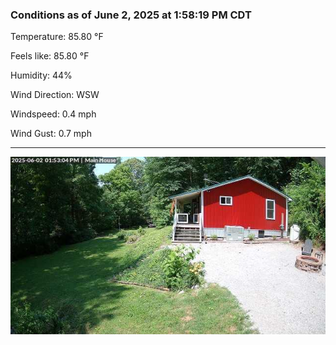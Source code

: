 ### Conditions as of June 2, 2025 at 1:58:19 PM CDT 

Temperature: 85.80 &deg;F

Feels like: 85.80 &deg;F

Humidity: 44%

Wind Direction: WSW

Windspeed: 0.4 mph

Wind Gust: 0.7 mph

---

<img src="./images/latest.jpeg"/>

